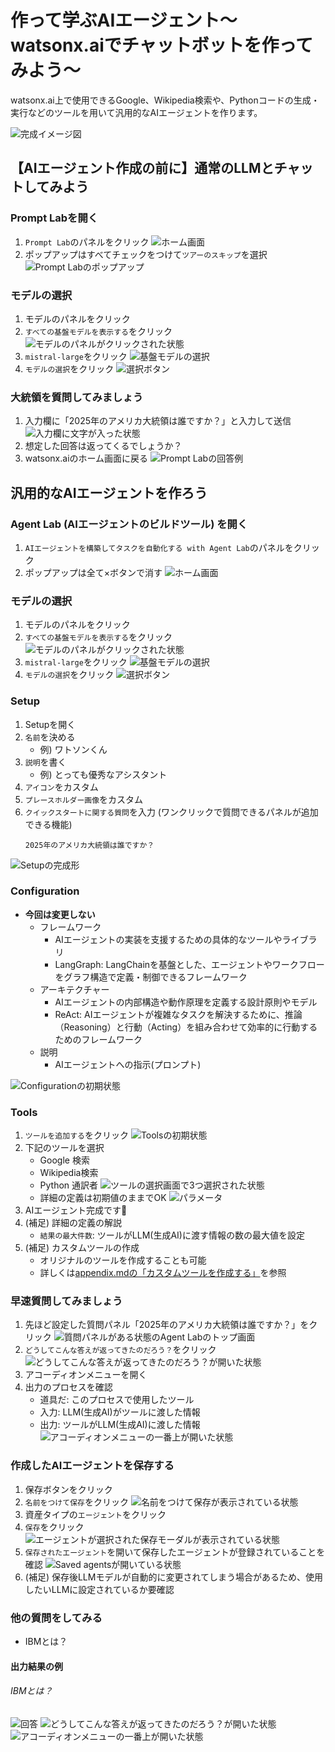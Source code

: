 # 作って学ぶAIエージェント〜watsonx.aiでチャットボットを作ってみよう〜
watsonx.ai上で使用できるGoogle、Wikipedia検索や、Pythonコードの生成・実行などのツールを用いて汎用的なAIエージェントを作ります。

![完成イメージ図](./images/overall.jpg)

## 【AIエージェント作成の前に】通常のLLMとチャットしてみよう
### Prompt Labを開く
1. `Prompt Lab`のパネルをクリック
![ホーム画面](images/0010.png)
2. ポップアップはすべてチェックをつけて`ツアーのスキップ`を選択
![Prompt Labのポップアップ](images/0011.png)

### モデルの選択
1. モデルのパネルをクリック
2. `すべての基盤モデルを表示する`をクリック
![モデルのパネルがクリックされた状態](images/0020.png)
3. `mistral-large`をクリック
![基盤モデルの選択](images/0030.png)
4. `モデルの選択`をクリック
![選択ボタン](images/0040.png)

### 大統領を質問してみましょう
1. 入力欄に「2025年のアメリカ大統領は誰ですか？」と入力して送信
![入力欄に文字が入った状態](images/0050.png)
2. 想定した回答は返ってくるでしょうか？
3. watsonx.aiのホーム画面に戻る
![Prompt Labの回答例](images/0060.png)

## 汎用的なAIエージェントを作ろう
### Agent Lab (AIエージェントのビルドツール) を開く
1. `AIエージェントを構築してタスクを自動化する with Agent Lab`のパネルをクリック
2. ポップアップは全て×ボタンで消す
![ホーム画面](images/1010.png)

### モデルの選択
1. モデルのパネルをクリック
2. `すべての基盤モデルを表示する`をクリック
![モデルのパネルがクリックされた状態](images/1020.png)
3. `mistral-large`をクリック
![基盤モデルの選択](images/1030.png)
4. `モデルの選択`をクリック
![選択ボタン](images/1040.png)

### Setup
1. Setupを開く
2. `名前`を決める
    - 例) ワトソンくん
3. `説明`を書く
    - 例) とっても優秀なアシスタント
4. `アイコン`をカスタム
5. `プレースホルダー画像`をカスタム
6. `クイックスタートに関する質問`を入力 (ワンクリックで質問できるパネルが追加できる機能)
    ```
    2025年のアメリカ大統領は誰ですか？
    ```
![Setupの完成形](images/1050.png)

### Configuration
- **今回は変更しない**
    - フレームワーク
        - AIエージェントの実装を支援するための具体的なツールやライブラリ
        - LangGraph: LangChainを基盤とした、エージェントやワークフローをグラフ構造で定義・制御できるフレームワーク
    - アーキテクチャー
        - AIエージェントの内部構造や動作原理を定義する設計原則やモデル
        - ReAct: AIエージェントが複雑なタスクを解決するために、推論（Reasoning）と行動（Acting）を組み合わせて効率的に行動するためのフレームワーク
    - 説明
        - AIエージェントへの指示(プロンプト)

![Configurationの初期状態](images/1060.png)

### Tools
1. `ツールを追加する`をクリック
![Toolsの初期状態](images/1070.png)
2. 下記のツールを選択
    - Google 検索
    - Wikipedia検索
    - Python 通訳者
    ![ツールの選択画面で3つ選択された状態](images/1080.png)
    - 詳細の定義は初期値のままでOK
    ![パラメータ](images/1090.png)
3. AIエージェント完成です🎉
4. (補足) 詳細の定義の解説
    - `結果の最大件数`: ツールがLLM(生成AI)に渡す情報の数の最大値を設定
5. (補足) カスタムツールの作成
    - オリジナルのツールを作成することも可能
    - 詳しくは[appendix.mdの「カスタムツールを作成する」](appendix.md#カスタムツールを作成する)を参照

### 早速質問してみましょう
1. 先ほど設定した質問パネル「2025年のアメリカ大統領は誰ですか？」をクリック
![質問パネルがある状態のAgent Labのトップ画面](images/1100.png)
2. `どうしてこんな答えが返ってきたのだろう？`をクリック
![どうしてこんな答えが返ってきたのだろう？が開いた状態](images/1110.png)
3. アコーディオンメニューを開く
4. 出力のプロセスを確認
    - 道具だ: このプロセスで使用したツール
    - 入力: LLM(生成AI)がツールに渡した情報
    - 出力: ツールがLLM(生成AI)に渡した情報
![アコーディオンメニューの一番上が開いた状態](images/1120.png)

### 作成したAIエージェントを保存する
1. 保存ボタンをクリック
2. `名前をつけて保存`をクリック
![名前をつけて保存が表示されている状態](images/1130.png)
3. 資産タイプの`エージェント`をクリック
4. `保存`をクリック
![エージェントが選択された保存モーダルが表示されている状態](images/1140.png)
5. `保存されたエージェント`を開いて保存したエージェントが登録されていることを確認
![Saved agentsが開いている状態](images/1150.png)
6. (補足) 保存後LLMモデルが自動的に変更されてしまう場合があるため、使用したいLLMに設定されているか要確認

### 他の質問をしてみる
-  IBMとは？
<!-- -  GDPトップ5を棒グラフで教えてください -->

#### 出力結果の例
###### IBMとは？
![回答](images/1160.png)
![どうしてこんな答えが返ってきたのだろう？が開いた状態](images/1170.png)
![アコーディオンメニューの一番上が開いた状態](images/1180.png)

<!-- ###### GDPトップ5を棒グラフで教えてください
![どうしてこんな答えが返ってきたのだろう？が開いた状態](images/1190.png)
![アコーディオンメニューの一番上が開いた状態](images/1200.png) -->

